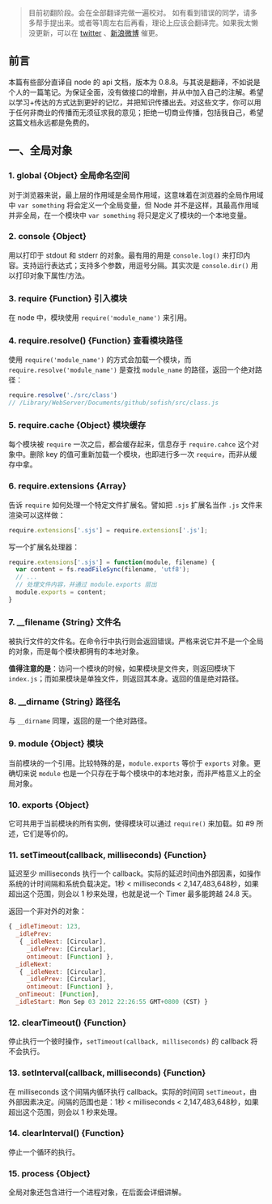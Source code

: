 > 目前初翻阶段。会在全部翻译完做一遍校对。
> 如有看到错误的同学，请多多帮手提出来。或者等1周左右后再看，理论上应该会翻译完。如果我太懒没更新，可以在 [twitter](http://twitter.com/sofish) 、[新浪微博](http://weibo.com/isofish) 催更。

## 前言

本篇有些部分直译自 node 的 api 文档，版本为 0.8.8。与其说是翻译，不如说是个人的一篇笔记。为保证全面，没有做接口的增删，并从中加入自己的注解。希望以学习+传达的方式达到更好的记忆，并把知识传播出去。对这些文字，你可以用于任何非商业的传播而无须征求我的意见；拒绝一切商业传播，包括我自己，希望这篇文档永远都是免费的。

## 一、全局对象

### 1. global {Object} 全局命名空间

对于浏览器来说，最上层的作用域是全局作用域，这意味着在浏览器的全局作用域中 `var something` 将会定义一个全局变量，但 Node 并不是这样，其最高作用域并非全局，在一个模块中 `var something` 将只是定义了模块的一个本地变量。

### 2. console {Object}

用以打印于 stdout 和 stderr 的对象。最有用的用是 `console.log()` 来打印内容。支持运行表达式；支持多个参数，用逗号分隔。其实次是 `console.dir()` 用以打印对象下属性/方法。

### 3. require {Function} 引入模块

在 node 中，模块使用 `require('module_name')` 来引用。

### 4. require.resolve() {Function} 查看模块路径

使用 `require('module_name')` 的方式会加载一个模块，而 `require.resolve('module_name')` 是查找 `module_name` 的路径，返回一个绝对路径：

```js
require.resolve('./src/class')
// /Library/WebServer/Documents/github/sofish/src/class.js
```

### 5. require.cache {Object} 模块缓存

每个模块被 `require` 一次之后，都会缓存起来，信息存于 `require.cahce` 这个对象中。删除 key 的值可重新加载一个模块，也即进行多一次 `require`，而非从缓存中拿。

### 6. require.extensions {Array}

告诉 `require` 如何处理一个特定文件扩展名。譬如把 `.sjs` 扩展名当作 `.js` 文件来渲染可以这样做：

```js
require.extensions['.sjs'] = require.extensions['.js'];
```

写一个扩展名处理器：

```js
require.extensions['.sjs'] = function(module, filename) {
  var content = fs.readFileSync(filename, 'utf8');
  // ...
  // 处理文件内容，并通过 module.exports 层出
  module.exports = content;
}
```

### 7. __filename {String} 文件名

被执行文件的文件名。在命令行中执行则会返回错误。严格来说它并不是一个全局的对象，而是每个模块都拥有的本地对象。

__值得注意的是__：访问一个模块的时候，如果模块是文件夹，则返回模块下 `index.js`；而如果模块是单独文件，则返回其本身。返回的值是绝对路径。

### 8. __dirname {String} 路径名

与 `__dirname` 同理，返回的是一个绝对路径。

### 9. module {Object} 模块

当前模块的一个引用。比较特殊的是，`module.exports` 等价于 `exports` 对象。更确切来说 `module` 也是一个只存在于每个模块中的本地对象，而非严格意义上的全局对象。

### 10. exports {Object}

它可共用于当前模块的所有实例，使得模块可以通过 `require()` 来加载。如 #9 所述，它们是等价的。

### 11. setTimeout(callback, milliseconds) {Function}

延迟至少 milliseconds 执行一个 callback。实际的延迟时间由外部因素，如操作系统的计时间隔和系统负载决定。1秒 < milliseconds < 2,147,483,648秒，如果超出这个范围，则会以 1 秒来处理，也就是说一个 Timer 最多能跨越 24.8 天。

返回一个非对外的对象：

```js
{ _idleTimeout: 123,
  _idlePrev: 
   { _idleNext: [Circular],
     _idlePrev: [Circular],
     ontimeout: [Function] },
  _idleNext: 
   { _idleNext: [Circular],
     _idlePrev: [Circular],
     ontimeout: [Function] },
  _onTimeout: [Function],
  _idleStart: Mon Sep 03 2012 22:26:55 GMT+0800 (CST) }
```

### 12. clearTimeout() {Function}

停止执行一个彼时操作，`setTimeout(callback, milliseconds)` 的 callback 将不会执行。

### 13. setInterval(callback, milliseconds) {Function}

在 milliseconds 这个间隔内循环执行 callback。实际的时间同 `setTimeout`，由外部因素决定。间隔的范围也是：1秒 < milliseconds < 2,147,483,648秒，如果超出这个范围，则会以 1 秒来处理。

### 14. clearInterval() {Function}

停止一个循环的执行。

### 15. process {Object}

全局对象还包含进行一个进程对象，在后面会详细讲解。


